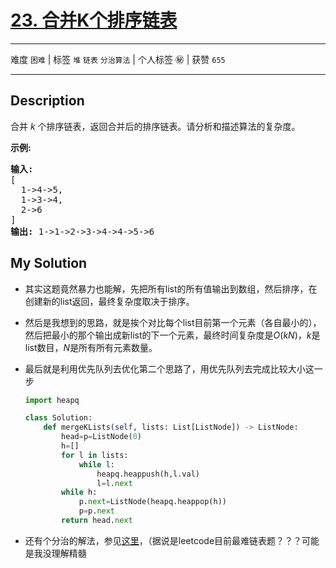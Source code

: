 # [23. 合并K个排序链表](https://leetcode-cn.com/problems/merge-k-sorted-lists/)

---

难度 `困难` | 标签 `堆` `链表` `分治算法`  | 个人标签 ㊙️ | 获赞 `655`

---

## Description

<p>合并&nbsp;<em>k&nbsp;</em>个排序链表，返回合并后的排序链表。请分析和描述算法的复杂度。</p>
<p><strong>示例:</strong></p>
<pre><strong>输入:</strong>
[
&nbsp; 1-&gt;4-&gt;5,
&nbsp; 1-&gt;3-&gt;4,
&nbsp; 2-&gt;6
]
<strong>输出:</strong> 1-&gt;1-&gt;2-&gt;3-&gt;4-&gt;4-&gt;5-&gt;6</pre>


## My Solution

- 其实这题竟然暴力也能解，先把所有list的所有值输出到数组，然后排序，在创建新的list返回，最终复杂度取决于排序。

- 然后是我想到的思路，就是挨个对比每个list目前第一个元素（各自最小的），然后把最小的那个输出成新list的下一个元素，最终时间复杂度是$O(kN)$，$k$是list数目，$N$是所有所有元素数量。

- 最后就是利用优先队列去优化第二个思路了，用优先队列去完成比较大小这一步

  ```python
  import heapq
  
  class Solution:
      def mergeKLists(self, lists: List[ListNode]) -> ListNode:
          head=p=ListNode(0)
          h=[]
          for l in lists:
              while l:
                  heapq.heappush(h,l.val)
                  l=l.next
          while h:
              p.next=ListNode(heapq.heappop(h))
              p=p.next
          return head.next
  ```

- 还有个分治的解法，参见[这里](https://leetcode-cn.com/problems/merge-k-sorted-lists/solution/fen-zhi-gui-bing-pai-xu-by-fe-lucifer/)，（据说是leetcode目前最难链表题？？？可能是我没理解精髓